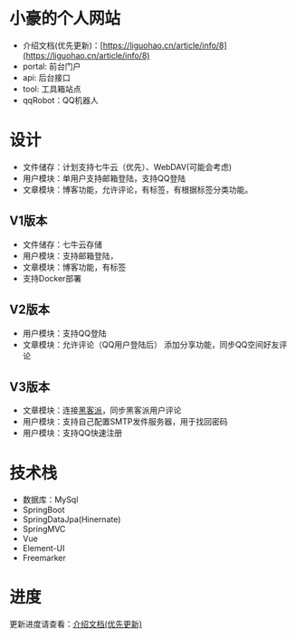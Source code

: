 # 小豪的个人网站

- 介绍文档(优先更新)：[https://liguohao.cn/article/info/8](https://liguohao.cn/article/info/8)
- portal: 前台门户
- api: 后台接口
- tool: 工具箱站点
- qqRobot：QQ机器人

# 设计

- 文件储存：计划支持七牛云（优先）、WebDAV(可能会考虑)
- 用户模块：单用户支持邮箱登陆，支持QQ登陆
- 文章模块：博客功能，允许评论，有标签，有根据标签分类功能。

## V1版本

- 文件储存：七牛云存储
- 用户模块：支持邮箱登陆，
- 文章模块：博客功能，有标签
- 支持Docker部署

## V2版本

- 用户模块：支持QQ登陆
- 文章模块：允许评论（QQ用户登陆后） 添加分享功能，同步QQ空间好友评论 


## V3版本
- 文章模块：连接[黑客派](https://hacpai.com/member/liguohao)，同步黑客派用户评论
- 用户模块：支持自己配置SMTP发件服务器，用于找回密码
- 用户模块：支持QQ快速注册




# 技术栈

- 数据库：MySql
- SpringBoot
- SpringDataJpa(Hinernate)
- SpringMVC
- Vue
- Element-UI
- Freemarker

# 进度

更新进度请查看：[介绍文档(优先更新)](https://liguohao.cn/article/info/8)

